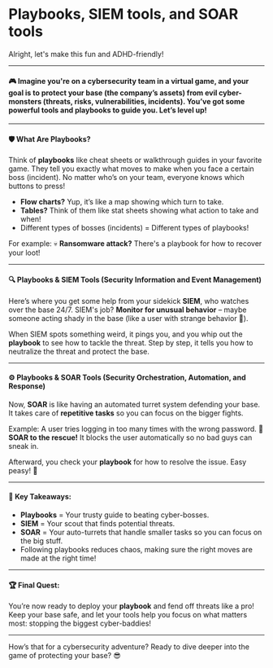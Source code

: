 # Playbooks, SIEM tools, and SOAR tools

Alright, let's make this fun and ADHD-friendly!

***

#### 🎮 Imagine you're on a **cybersecurity team** in a virtual game, and your goal is to protect your base (the company’s assets) from **evil cyber-monsters** (threats, risks, vulnerabilities, incidents). You’ve got some powerful tools and playbooks to guide you. Let’s level up!

***

#### 🛡️ **What Are Playbooks?**

Think of **playbooks** like cheat sheets or walkthrough guides in your favorite game. They tell you exactly what moves to make when you face a certain boss (incident). No matter who’s on your team, everyone knows which buttons to press!

* **Flow charts?** Yup, it’s like a map showing which turn to take.
* **Tables?** Think of them like stat sheets showing what action to take and when!
* Different types of bosses (incidents) = Different types of playbooks!

For example: 💀 **Ransomware attack?** There's a playbook for how to recover your loot!

***

#### 🔍 **Playbooks & SIEM Tools** (Security Information and Event Management)

Here’s where you get some help from your sidekick **SIEM**, who watches over the base 24/7. SIEM's job? **Monitor for unusual behavior** – maybe someone acting shady in the base (like a user with strange behavior 👀).

When SIEM spots something weird, it pings you, and you whip out the **playbook** to see how to tackle the threat. Step by step, it tells you how to neutralize the threat and protect the base.

***

#### ⚙️ **Playbooks & SOAR Tools** (Security Orchestration, Automation, and Response)

Now, **SOAR** is like having an automated turret system defending your base. It takes care of **repetitive tasks** so you can focus on the bigger fights.

Example: A user tries logging in too many times with the wrong password. 🚨 **SOAR to the rescue!** It blocks the user automatically so no bad guys can sneak in.

Afterward, you check your **playbook** for how to resolve the issue. Easy peasy! 🍋

***

#### 🧠 **Key Takeaways:**

* **Playbooks** = Your trusty guide to beating cyber-bosses.
* **SIEM** = Your scout that finds potential threats.
* **SOAR** = Your auto-turrets that handle smaller tasks so you can focus on the big stuff.
* Following playbooks reduces chaos, making sure the right moves are made at the right time!

***

#### 🏆 **Final Quest:**

You’re now ready to deploy your **playbook** and fend off threats like a pro! Keep your base safe, and let your tools help you focus on what matters most: stopping the biggest cyber-baddies!

***

How’s that for a cybersecurity adventure? Ready to dive deeper into the game of protecting your base? 😎
